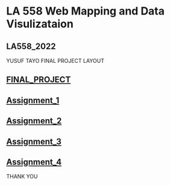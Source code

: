 # LA 558 Web Mapping and Data Visulizataion 
<head>
 
<h2>LA558_2022</h2>
<p>YUSUF TAYO FINAL PROJECT LAYOUT</p>
 </head>

 <p><a href="https://tayoyusuf.github.io/LA558_2022_YUSUF/web/project.html"><h2>FINAL_PROJECT</h2></a> 

 <p><a href="https://tayoyusuf.github.io/LA558_2022_YUSUF/web/assignment1.html"><h2>Assignment_1</h2></a>  

<a href="https://tayoyusuf.github.io/LA558_2022_YUSUF/web/Assignment2b.html"><h2>Assignment_2</h2></a>

<a href="https://tayoyusuf.github.io/LA558_2022_YUSUF/web/Assignment_3/assignment3.html"><h2>Assignment_3</h2></a>

<a href="https://tayoyusuf.github.io/LA558_2022_YUSUF/web/Assignment4.html"><h2>Assignment_4</h2></a>
</p>
  </article>
</section>

<footer>
  <p>THANK YOU</p>
</footer>

</body>
</html>

